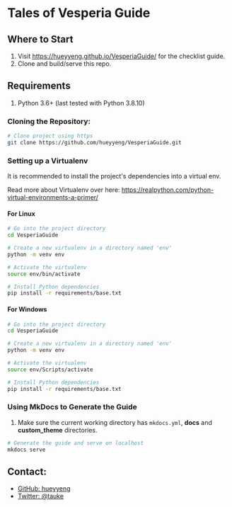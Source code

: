 # Tales of Vesperia Guide

## Where to Start

1. Visit https://hueyyeng.github.io/VesperiaGuide/ for the checklist guide.
2. Clone and build/serve this repo.

## Requirements

1. Python 3.6+ (last tested with Python 3.8.10)

### Cloning the Repository:

```bash
# Clone project using https
git clone https://github.com/hueyyeng/VesperiaGuide.git
```

### Setting up a Virtualenv

It is recommended to install the project's dependencies into a virtual env.

Read more about Virtualenv over here: https://realpython.com/python-virtual-environments-a-primer/

#### For Linux

```bash
# Go into the project directory
cd VesperiaGuide

# Create a new virtualenv in a directory named 'env'
python -m venv env

# Activate the virtualenv
source env/bin/activate

# Install Python dependencies
pip install -r requirements/base.txt
```

#### For Windows

```bash
# Go into the project directory
cd VesperiaGuide

# Create a new virtualenv in a directory named 'env'
python -m venv env

# Activate the virtualenv
source env/Scripts/activate

# Install Python dependencies
pip install -r requirements/base.txt
```

### Using MkDocs to Generate the Guide

1. Make sure the current working directory has `mkdocs.yml`, __docs__ and __custom_theme__ directories.

```bash
# Generate the guide and serve on localhost
mkdocs serve
```

## Contact:

- [GitHub: hueyyeng](https://github.com/hueyyeng)
- [Twitter: @tauke](https://twitter.com/tauke)